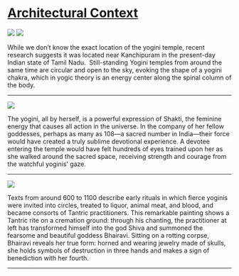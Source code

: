 # [Architectural Context](http://artstories.artsmia.org/#/stories/571)

![](http://cdn.dx.artsmia.org/thumbs/tn_2014_TDX_MIAArtStories_077.jpg)
![](http://cdn.dx.artsmia.org/thumbs/tn_2014_TDX_MIAArtStories_072.jpg)

While we don’t know the exact location of the yogini temple, recent research suggests it was located near Kanchipuram in the present-day Indian state of Tamil Nadu.  Still-standing Yogini temples from around the same time are circular and open to the sky, evoking the shape of a yogini chakra, which in yogic theory is an energy center along the spinal column of the body. 

---

![](http://cdn.dx.artsmia.org/thumbs/tn_2014_TDX_MIAArtStories_097.jpg)

The yogini, all by herself, is a powerful expression of Shakti, the feminine energy that causes all action in the universe. In the company of her fellow goddesses, perhaps as many as 108—a sacred number in India—their force would have created a truly sublime devotional experience. A devotee entering the temple would have felt hundreds of eyes trained upon her as she walked around the sacred space, receiving strength and courage from the watchful yoginis’ gaze.

---

![](http://cdn.dx.artsmia.org/thumbs/tn_2014_TDX_MIAArtStories_080.jpg)

Texts from around 600 to 1100 describe early rituals in which fierce yoginis were invited into circles, treated to liquor, animal meat, and blood, and became consorts of Tantric practitioners. This remarkable painting shows a Tantric rite on a cremation ground: through his chanting, the practitioner at left has transformed himself into the god Shiva and summoned the fearsome and beautiful goddess Bhairavi. Sitting on a rotting corpse, Bhairavi reveals her true form: horned and wearing jewelry made of skulls, she holds symbols of destruction in three hands and makes a sign of benediction with her fourth.

---
